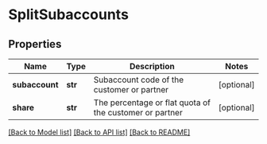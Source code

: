 # SplitSubaccounts


## Properties
Name | Type | Description | Notes
------------ | ------------- | ------------- | -------------
**subaccount** | **str** | Subaccount code of the customer or partner | [optional] 
**share** | **str** | The percentage or flat quota of the customer or partner | [optional] 

[[Back to Model list]](../README.md#documentation-for-models) [[Back to API list]](../README.md#documentation-for-api-endpoints) [[Back to README]](../README.md)


